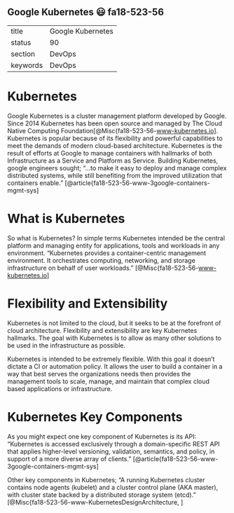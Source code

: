 ## Google Kubernetes :smiley: fa18-523-56


|          |                       |
| -------- | --------------------- |
| title    | Google Kubernetes     | 
| status   | 90                    |
| section  | DevOps                |
| keywords | DevOps                |



# Kubernetes

Google Kubernetes is a cluster management platform developed by Google. Since 2014 Kubernetes has been open source and managed by The Cloud Native Computing Foundation[@Misc{fa18-523-56-www-kubernetes.io]. Kubernetes is popular because of its flexibility and powerful capabilities to meet the demands of modern cloud-based architecture. Kubernetes is the result of efforts at Google to manage containers with hallmarks of both Infrastructure as a Service and Platform as Service.  Building Kubernetes, google engineers sought; “…to make it easy to deploy and manage complex distributed systems, while still benefiting from the improved utilization that containers enable.” [@article{fa18-523-56-www-3google-containers-mgmt-sys]

# What is Kubernetes

So what is Kubernetes? In simple terms Kubernetes intended be the central platform and managing entity for applications, tools and workloads in any environment. “Kubernetes provides a container-centric management environment. It orchestrates computing, networking, and storage infrastructure on behalf of user workloads.” [@Misc{fa18-523-56-www-kubernetes.io]

# Flexibility and Extensibility

Kubernetes is not limited to the cloud, but it seeks to be at the forefront of cloud architecture. Flexibility and extensibility are key Kubernetes hallmarks. The goal with Kubernetes is to allow as many other solutions to be used in the infrastructure as possible.   

Kubernetes is intended to be extremely flexible. With this goal it doesn’t dictate a CI or automation policy. It allows the user to build a container in a way that best serves the organizations needs then provides the management tools to scale, manage, and maintain that complex cloud based applications or infrastructure.  

# Kubernetes Key Components 

As you might expect one key component of Kubernetes is its API: “Kubernetes is accessed exclusively through a domain-specific REST API that applies higher-level versioning, validation, semantics, and policy, in support of a more diverse array of clients.” [@article{fa18-523-56-www-3google-containers-mgmt-sys]

Other key components in Kubernetes; “A running Kubernetes cluster contains node agents (kubelet) and a cluster control plane (AKA master), with cluster state backed by a distributed storage system (etcd).” [@Misc{fa18-523-56-www-KubernetesDesignArchitecture,
]

